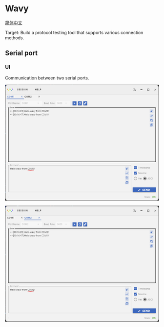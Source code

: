 # Wavy

[简体中文](README_zh.md)

Target: Build a protocol testing tool that supports various connection methods.

## Serial port

### UI

Communication between two serial ports.

![COM1](docs/imgs/COM-1.png)

![COM2](docs/imgs/COM-2.png)
